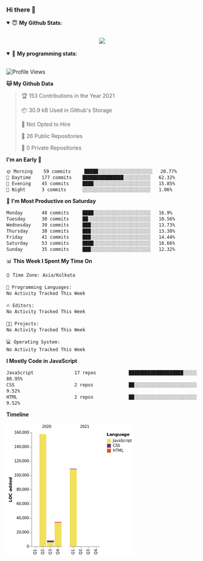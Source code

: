### Hi there 👋

<details open>
 <summary> 😇 <b>My Github Stats</b>: </summary>
<br>
<p align = "center">
  <img src="https://github-readme-stats.vercel.app/api?username=iamtalwinder&show_icons=true&theme=radical" />
</p>

</details>

<details open> 
 <summary>🤖 <b>My programming stats</b>: </summary>
<br>

<!--START_SECTION:waka-->
![Profile Views](http://img.shields.io/badge/Profile%20Views-5-blue)

**🐱 My Github Data** 

> 🏆 153 Contributions in the Year 2021
 > 
> 📦 30.9 kB Used in Github's Storage 
 > 
> 🚫 Not Opted to Hire
 > 
> 📜 26 Public Repositories 
 > 
> 🔑 0 Private Repositories  
 > 
**I'm an Early 🐤** 

```text
🌞 Morning    59 commits     █████░░░░░░░░░░░░░░░░░░░░   20.77% 
🌆 Daytime    177 commits    ███████████████░░░░░░░░░░   62.32% 
🌃 Evening    45 commits     ████░░░░░░░░░░░░░░░░░░░░░   15.85% 
🌙 Night      3 commits      ░░░░░░░░░░░░░░░░░░░░░░░░░   1.06%

```
📅 **I'm Most Productive on Saturday** 

```text
Monday       48 commits     ████░░░░░░░░░░░░░░░░░░░░░   16.9% 
Tuesday      30 commits     ██░░░░░░░░░░░░░░░░░░░░░░░   10.56% 
Wednesday    39 commits     ███░░░░░░░░░░░░░░░░░░░░░░   13.73% 
Thursday     38 commits     ███░░░░░░░░░░░░░░░░░░░░░░   13.38% 
Friday       41 commits     ███░░░░░░░░░░░░░░░░░░░░░░   14.44% 
Saturday     53 commits     ████░░░░░░░░░░░░░░░░░░░░░   18.66% 
Sunday       35 commits     ███░░░░░░░░░░░░░░░░░░░░░░   12.32%

```


📊 **This Week I Spent My Time On** 

```text
⌚︎ Time Zone: Asia/Kolkata

💬 Programming Languages: 
No Activity Tracked This Week

🔥 Editors: 
No Activity Tracked This Week

🐱‍💻 Projects: 
No Activity Tracked This Week

💻 Operating System: 
No Activity Tracked This Week

```

**I Mostly Code in JavaScript** 

```text
JavaScript               17 repos            ████████████████████░░░░░   80.95% 
CSS                      2 repos             ██░░░░░░░░░░░░░░░░░░░░░░░   9.52% 
HTML                     2 repos             ██░░░░░░░░░░░░░░░░░░░░░░░   9.52%

```


**Timeline**

![Chart not found](https://raw.githubusercontent.com/iamtalwinder/iamtalwinder/main/charts/bar_graph.png) 


<!--END_SECTION:waka-->

</details>
